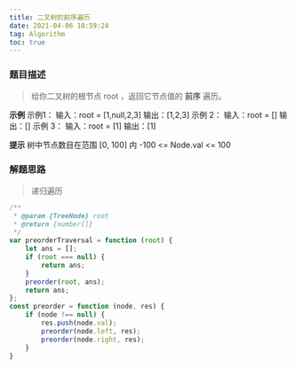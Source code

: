 ```yaml
---
title: 二叉树的前序遍历
date: 2021-04-06 10:59:24
tag: Algorithm
toc: true
---
```


### 题目描述
>给你二叉树的根节点 root ，返回它节点值的 **前序** 遍历。

**示例**
示例1：
输入：root = [1,null,2,3]
输出：[1,2,3]
示例 2：
输入：root = []
输出：[]
示例 3：
输入：root = [1]
输出：[1]

**提示**
树中节点数目在范围 [0, 100] 内
-100 <= Node.val <= 100

### 解题思路
>递归遍历

```js
/**
 * @param {TreeNode} root
 * @return {number[]}
 */
var preorderTraversal = function (root) {
    let ans = [];
    if (root === null) {
        return ans;
    }
    preorder(root, ans);
    return ans;
};
const preorder = function (node, res) {
    if (node !== null) {
        res.push(node.val);
        preorder(node.left, res);
        preorder(node.right, res);
    }
}
```

